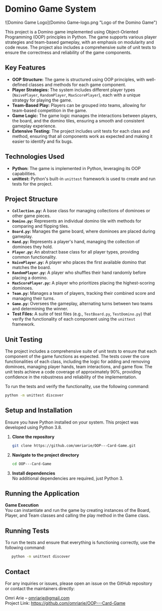 # Domino Game System

![Domino Game Logo](Domino Game-logo.png "Logo of the Domino Game")

This project is a Domino game implemented using Object-Oriented Programming (OOP) principles in Python. The game supports various player strategies and team-based gameplay, with an emphasis on modularity and code reuse. The project also includes a comprehensive suite of unit tests to ensure the correctness and reliability of the game components.

## Key Features

- **OOP Structure:** The game is structured using OOP principles, with well-defined classes and methods for each game component.
- **Player Strategies:** The system includes different player types (`NaivePlayer`, `RandomPlayer`, `MaxScorePlayer`), each with a unique strategy for playing the game.
- **Team-Based Play:** Players can be grouped into teams, allowing for team-based competition in the game.
- **Game Logic:** The game logic manages the interactions between players, the board, and the domino tiles, ensuring a smooth and consistent gameplay experience.
- **Extensive Testing:** The project includes unit tests for each class and method, ensuring that all components work as expected and making it easier to identify and fix bugs.

## Technologies Used

- **Python:** The game is implemented in Python, leveraging its OOP capabilities.
- **unittest:** Python's built-in `unittest` framework is used to create and run tests for the project.

## Project Structure

- **`Collection.py`:** A base class for managing collections of dominoes or other game pieces.
- **`Domino.py`:** Represents an individual domino tile with methods for comparing and flipping tiles.
- **`Board.py`:** Manages the game board, where dominoes are placed during gameplay.
- **`Hand.py`:** Represents a player's hand, managing the collection of dominoes they hold.
- **`Player.py`:** An abstract base class for all player types, providing common functionality.
- **`NaivePlayer.py`:** A player who places the first available domino that matches the board.
- **`RandomPlayer.py`:** A player who shuffles their hand randomly before placing a domino.
- **`MaxScorePlayer.py`:** A player who prioritizes placing the highest-scoring dominoes.
- **`Team.py`:** Manages a team of players, tracking their combined score and managing their turns.
- **`Game.py`:** Oversees the gameplay, alternating turns between two teams and determining the winner.
- **Test Files:** A suite of test files (e.g., `TestBoard.py`, `TestDomino.py`) that verify the functionality of each component using the `unittest` framework.

## Unit Testing

The project includes a comprehensive suite of unit tests to ensure that each component of the game functions as expected. The tests cover the core functionalities of each class, including the logic for adding and removing dominoes, managing player hands, team interactions, and game flow. The unit tests achieve a code coverage of approximately 90%, providing confidence in the robustness and reliability of the implementation.

To run the tests and verify the functionality, use the following command:

```bash
python -m unittest discover
```

## Setup and Installation

Ensure you have Python installed on your system. This project was developed using Python 3.8.

1. **Clone the repository**
   ```bash
   git clone https://github.com/omriarie/OOP---Card-Game.git
   ```

2. **Navigate to the project directory**
   ```bash
   cd OOP---Card-Game
   ```
3. **Install dependencies**  
   No additional dependencies are required, just Python 3.

## Running the Application
**Game Execution**  
You can instantiate and run the game by creating instances of the Board, Player, and Team classes and calling the play method in the Game class.

## Running Tests
To run the tests and ensure that everything is functioning correctly, use the following command:
```bash
   python -m unittest discover
   ```

## Contact
For any inquiries or issues, please open an issue on the GitHub repository or contact the maintainers directly:

Omri Arie – omriarie@gmail.com  
Project Link: https://github.com/omriarie/OOP---Card-Game
